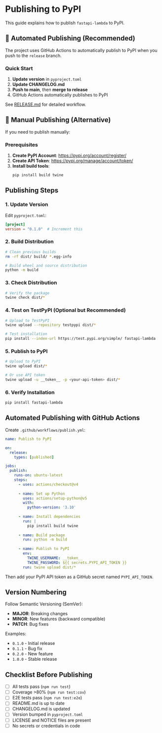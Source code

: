 # Publishing to PyPI

This guide explains how to publish `fastapi-lambda` to PyPI.

## 🚀 Automated Publishing (Recommended)

The project uses GitHub Actions to automatically publish to PyPI when you push to the `release` branch.

### Quick Start

1. **Update version** in `pyproject.toml`
2. **Update CHANGELOG.md**
3. **Push to main**, then **merge to release**
4. GitHub Actions automatically publishes to PyPI

See [RELEASE.md](RELEASE.md) for detailed workflow.

## 🔧 Manual Publishing (Alternative)

If you need to publish manually:

### Prerequisites

1. **Create PyPI Account**: https://pypi.org/account/register/
2. **Create API Token**: https://pypi.org/manage/account/token/
3. **Install build tools**:
   ```bash
   pip install build twine
   ```

## Publishing Steps

### 1. Update Version

Edit `pyproject.toml`:
```toml
[project]
version = "0.1.0"  # Increment this
```

### 2. Build Distribution

```bash
# Clean previous builds
rm -rf dist/ build/ *.egg-info

# Build wheel and source distribution
python -m build
```

### 3. Check Distribution

```bash
# Verify the package
twine check dist/*
```

### 4. Test on TestPyPI (Optional but Recommended)

```bash
# Upload to TestPyPI
twine upload --repository testpypi dist/*

# Test installation
pip install --index-url https://test.pypi.org/simple/ fastapi-lambda
```

### 5. Publish to PyPI

```bash
# Upload to PyPI
twine upload dist/*

# Or use API token
twine upload -u __token__ -p <your-api-token> dist/*
```

### 6. Verify Installation

```bash
pip install fastapi-lambda
```

## Automated Publishing with GitHub Actions

Create `.github/workflows/publish.yml`:

```yaml
name: Publish to PyPI

on:
  release:
    types: [published]

jobs:
  publish:
    runs-on: ubuntu-latest
    steps:
      - uses: actions/checkout@v4
      
      - name: Set up Python
        uses: actions/setup-python@v5
        with:
          python-version: '3.10'
      
      - name: Install dependencies
        run: |
          pip install build twine
      
      - name: Build package
        run: python -m build
      
      - name: Publish to PyPI
        env:
          TWINE_USERNAME: __token__
          TWINE_PASSWORD: ${{ secrets.PYPI_API_TOKEN }}
        run: twine upload dist/*
```

Then add your PyPI API token as a GitHub secret named `PYPI_API_TOKEN`.

## Version Numbering

Follow Semantic Versioning (SemVer):
- **MAJOR**: Breaking changes
- **MINOR**: New features (backward compatible)
- **PATCH**: Bug fixes

Examples:
- `0.1.0` - Initial release
- `0.1.1` - Bug fix
- `0.2.0` - New feature
- `1.0.0` - Stable release

## Checklist Before Publishing

- [ ] All tests pass (`npm run test`)
- [ ] Coverage >80% (`npm run test:cov`)
- [ ] E2E tests pass (`npm run test:e2e`)
- [ ] README.md is up to date
- [ ] CHANGELOG.md is updated
- [ ] Version bumped in `pyproject.toml`
- [ ] LICENSE and NOTICE files are present
- [ ] No secrets or credentials in code
